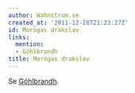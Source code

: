 ```yaml
---
author: Wahnstrom.se
created_at: '2011-12-28T21:23:27Z'
id: Morógas drakslav
links:
  mention:
  - Góhlbrandh
title: Morógas drakslav
---
```


Se [Góhlbrandh].

  [Góhlbrandh]: Góhlbrandh